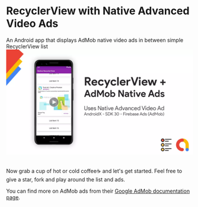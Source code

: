 # RecyclerView with Native Advanced Video Ads
An Android app that displays AdMob native video ads in between simple RecyclerView list
<img src="/screenshot/Native_Video_Ads_RecyclerView_Sabith_Pkc_Mnr.webp">

<br>
Now grab a cup of hot or cold coffee☕ and let's get started. Feel free to give a star, fork and play around the list and ads.

You can find more on AdMob ads from their [Google AdMob documentation page](https://developers.google.com/admob/android/quick-start/ "Yoo my boi click to open this page").

